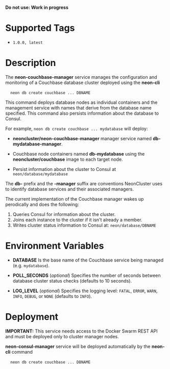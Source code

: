 **Do not use: Work in progress**

# Supported Tags

* `1.0.0, latest`

# Description

The **neon-couchbase-manager** service manages the configuration and monitoring of a Couchbase database cluster deployed using the **neon-cli** 

&nbsp;&nbsp;&nbsp;&nbsp;`neon db create couchbase ... DBNAME`

This command deploys database nodes as individual containers and the management service with names that derive from the database name specified.  This command also persists information about the database to Consul.

For example, `neon db create couchbase ... mydatabase` will deploy:

* **neoncluster/neon-couchbase-manager** manager service named **db-mydatabase-manager**.

* Couchbase node containers named **db-mydatabase** using the **neoncluster/couchbase** image to each target node.

* Persist information about the cluster to Consul at `neon/database/mydatabase`

The **db-** prefix and the **-manager** suffix are conventions NeonCluster uses to identify database services and their associated managers.

The current implementation of the Couchbase manager wakes up perodically and does the following:

1. Queries Consul for information about the cluster.
2. Joins each instance to the cluster if it isn't already a member.
3. Writes cluster status information to Consul at: `neon/database/DBNAME`

# Environment Variables

* **DATABASE** Is the base name of the Couchbase service being managed (e.g. `mydatabase`).

* **POLL_SECONDS** (*optional*) Specifies the number of seconds between database cluster status checks (defaults to 10 seconds).

* **LOG_LEVEL** (*optional*) Specifies the logging level: `FATAL`, `ERROR`, `WARN`, `INFO`, `DEBUG`, or `NONE` (defaults to `INFO`).

# Deployment

**IMPORTANT:** This service needs access to the Docker Swarm REST API and must be deployed only to cluster manager nodes.

**neon-consul-manager** service will be deployed automatically by the **neon-cli** command

&nbsp;&nbsp;&nbsp;&nbsp;`neon db create couchbase ... DBNAME`
